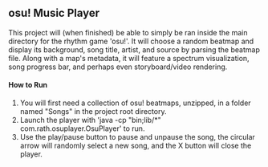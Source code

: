 ## osu! Music Player

This project will (when finished) be able to simply be ran inside the main directory for the rhythm game 'osu!'.
It will choose a random beatmap and display its background, song title, artist, and source by parsing the beatmap file.
Along with a map's metadata, it will feature a spectrum visualization, song progress bar, and perhaps even storyboard/video rendering.

#### How to Run

1. You will first need a collection of osu! beatmaps, unzipped, in a folder named "Songs" in the project root directory.
2. Launch the player with 'java -cp "bin;lib/*" com.rath.osuplayer.OsuPlayer' to run.
3. Use the play/pause button to pause and unpause the song, the circular arrow will randomly select a new song, and the X button will close the player.
